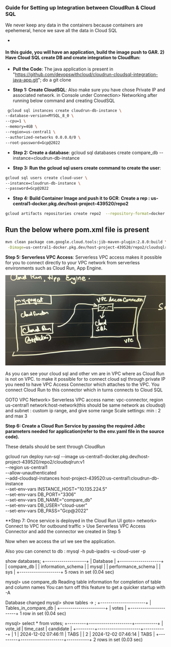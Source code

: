 
### **Guide for Setting up  Integration between CloudRun & Cloud SQL**
We never keep any data in the containers because containers are epehemeral, hence we save all the data in Cloud SQL

*

#### **In this guide, you will have an application, build the image push to GAR. 2) Have Cloud SQL create DB and create integration to CloudRun:**

- **Pull the Code**: The java application is present in "https://github.com/devopswithcloud/cloudrun-cloudsql-integration-java-app.git"; do a git clone

- **Step 1: Create CloudSQL**: Also make sure you have chose Private IP and associated network. in Console under Connection> Networking after running below command and creating CloudSQL
```bash
 gcloud sql instances create cloudrun-db-instance \
--database-version=MYSQL_8_0 \
--cpu=1 \
--memory=4GB \
--region=us-central1 \
--authorized-networks 0.0.0.0/0 \
--root-password=Gcp@2022
```

- **Step 2: Create a database**: gcloud sql databases create compare_db --instance=cloudrun-db-instance

- **Step 3: Run the gcloud sql users create command to create the user**: 
```bash
gcloud sql users create cloud-user \
--instance=cloudrun-db-instance \
--password=Gcp@2022
```

- **Step 4: Build Container Image and push it to GCR**: 
**Create a rep : us-central1-docker.pkg.dev/host-project-439520/repo2**
```bash
gcloud artifacts repositories create repo2  --repository-format=docker --location=us-central1
```
Run the below where pom.xml file is present
----
```bash
mvn clean package com.google.cloud.tools:jib-maven-plugin:2.8.0:build \
 -Dimage=us-central1-docker.pkg.dev/host-project-439520/repo2/cloudsqlrun:v1 -DskipTests
```

**Step 5: Serverless VPC Access**:
Serverless VPC access makes it possible for you to connect directly to your VPC network from serverless environments such as Cloud Run, App Engine.

![alt text](<WhatsApp Image 2024-12-01 at 11.02.08 PM.jpeg>)

As you can see your cloud sql and other vm are in VPC where as Cloud Run is not on VPC. to make it possible for to connect cloud sql through private IP you need to have VPC Access Connector which attaches to the VPC. You connect Cloud Run to this connector which in turns connects to Cloud SQL

GOTO VPC Network> Serverless VPC access
name: vpc-connector, region us-central1
network:host-network(this should be same network as cloudsql) and subnet : custom ip range, and give some range Scale settings: min : 2 and max 3

**Step 6: Create a Cloud Run Service by passing the required Jdbc parameters needed for application(refer to the env.yaml file in the source code).**

These details should be sent through CloudRun

gcloud run deploy run-sql --image us-central1-docker.pkg.dev/host-project-439520/repo2/cloudsqlrun:v1  \
  --region us-central1 \
  --allow-unauthenticated \
  --add-cloudsql-instances host-project-439520:us-central1:cloudrun-db-instance \
  --set-env-vars INSTANCE_HOST="10.135.224.5" \
  --set-env-vars DB_PORT="3306" \
  --set-env-vars DB_NAME="compare_db" \
  --set-env-vars DB_USER="cloud-user" \
  --set-env-vars DB_PASS="Gcp@2022"

**Step 7:
  Once service is deployed in the Cloud Run UI goto> network> Connect to VPC for outbound traffic > Use Serverless VPC Access Connector and add the connector we created in Step 5

  Now when we access the url we see the application.

  Also you can conenct to db : mysql -h pub-ipadrs -u cloud-user -p
  
  show databases;
+--------------------+
| Database           |
+--------------------+
| compare_db         |
| information_schema |
| mysql              |
| performance_schema |
| sys                |
+--------------------+
5 rows in set (0.04 sec)

mysql> use compare_db
Reading table information for completion of table and column names
You can turn off this feature to get a quicker startup with -A

Database changed
mysql> show tables
    -> ;
+----------------------+
| Tables_in_compare_db |
+----------------------+
| votes                |
+----------------------+
1 row in set (0.04 sec)

mysql> select * from votes;
+---------+---------------------+-----------+
| vote_id | time_cast           | candidate |
+---------+---------------------+-----------+
|       1 | 2024-12-02 07:46:11 | TABS      |
|       2 | 2024-12-02 07:46:14 | TABS      |
+---------+---------------------+-----------+
2 rows in set (0.03 sec)
